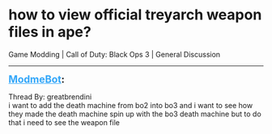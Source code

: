 # how to view official treyarch weapon files in ape?
Game Modding | Call of Duty: Black Ops 3 | General Discussion

---
<strong style="font-size: 1.4em;"><span style="text-decoration: underline;text-decoration-color: #34a7f9;"><span style="color:#34a7f9;">ModmeBot</span></span>:</strong>

<p>Thread By: greatbrendini<br />i want to add the death machine from bo2 into bo3 and i want to see how they made the death machine spin up with the bo3 death machine but to do that i need to see the weapon file</p>
